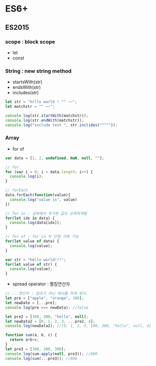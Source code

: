 # ES6+

## ES2015

### scope : block scope
- let
- const

### String : new string method
- startsWith(str)
- endsWith(str)
- includes(str)
```javascript
let str = "hrllo world ! ^^ ~~";
let matchstr = "^ ~~";

console.log(str.startWith(matchstr));
console.log(str.endWith(matchstr));
console.log("include test ", str.inclides("^^^"));
```

### Array
- for of
```javascript
var data = [1, 2, undefined, NaN, null, ""];

// for
for (var i = 0; i < data.length; i++) {
  console.log(i);
}

// forEach
data.forEach(function(value){
  console.log("value is", value)
})

// for in : 상위에서 추가된 값도 순회하게됨
for(let idx in data) {
  console.log(data[idx]);
}

// for of : for in 의 단점 극복 가능
for(let value of data) {
  console.log(value);
}

var str = "hello world!!!";
for(let value of str) {
  console.log(value);
}
```

- spread operator : 펼침연산자
```javascript
// ...연산자 : 참조가 아닌 복사를 하게 된다.
let pre = ["apple", "orange", 100];
let newDate = [...pre];
console.log(pre === newData); //false

let pre2 = [100, 200, "hello", null];
let newData2 = [0, 1, 2, 3, ...pre2, 4];
console.log(newData2); //[0, 1, 2, 3, 100, 200, "hello", null, 4]

function sum(a, b, c) {
  return a+b+c;
}
let pre3 = [100, 200, 300];
console.log(sum.apply(null, pre3)); //600
console.log(sum(...pre3)); //600

```